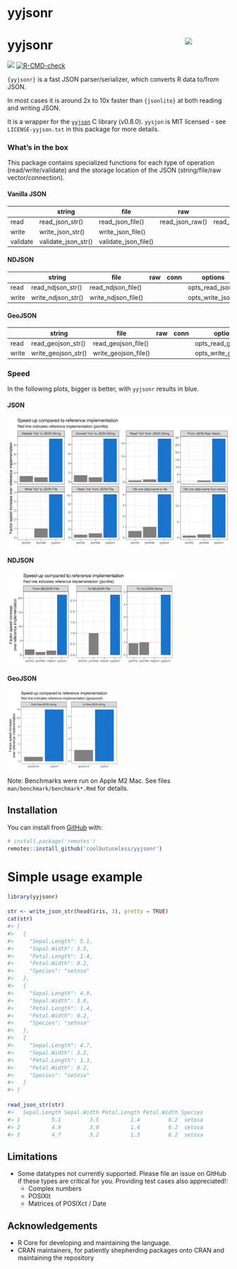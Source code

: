 yyjsonr
================

<!-- README.md is generated from README.Rmd. Please edit that file -->

# yyjsonr <img src="man/figures/logo.png" align="right" width = "20%"/>

<!-- badges: start -->

![](https://img.shields.io/badge/cool-useless-green.svg)
[![R-CMD-check](https://github.com/coolbutuseless/yyjsonr/actions/workflows/R-CMD-check.yaml/badge.svg)](https://github.com/coolbutuseless/yyjsonr/actions/workflows/R-CMD-check.yaml)
<!-- badges: end -->

`{yyjsonr}` is a fast JSON parser/serializer, which converts R data
to/from JSON.

In most cases it is around 2x to 10x faster than `{jsonlite}` at both
reading and writing JSON.

It is a wrapper for the [`yyjson`](https://github.com/ibireme/yyjson) C
library (v0.8.0). `yysjon` is MIT licensed - see `LICENSE-yyjson.txt` in
this package for more details.

### What’s in the box

This package contains specialized functions for each type of operation
(read/write/validate) and the storage location of the JSON
(string/file/raw vector/connection).

#### Vanilla JSON

|          | string              | file                 | raw             | conn             | options           |
|----------|---------------------|----------------------|-----------------|------------------|-------------------|
| read     | read_json_str()     | read_json_file()     | read_json_raw() | read_json_conn() | opts_read_json()  |
| write    | write_json_str()    | write_json_file()    |                 |                  | opts_write_json() |
| validate | validate_json_str() | validate_json_file() |                 |                  |                   |

#### NDJSON

|       | string             | file                | raw | conn | options           |
|-------|--------------------|---------------------|-----|------|-------------------|
| read  | read_ndjson_str()  | read_ndjson_file()  |     |      | opts_read_json()  |
| write | write_ndjson_str() | write_ndjson_file() |     |      | opts_write_json() |

#### GeoJSON

|       | string              | file                 | raw | conn | options              |
|-------|---------------------|----------------------|-----|------|----------------------|
| read  | read_geojson_str()  | read_geojson_file()  |     |      | opts_read_geojson()  |
| write | write_geojson_str() | write_geojson_file() |     |      | opts_write_geojson() |

### Speed

In the following plots, bigger is better, with `yyjsonr` results in
blue.

#### JSON

<img src="man/figures/benchmark-summary.png">

#### NDJSON

<img src="man/figures/benchmark-ndjson.png" width="75%">

#### GeoJSON

<img src="man/figures/benchmark-geojson.png" width="50%">

Note: Benchmarks were run on Apple M2 Mac. See files
`man/benchmark/benchmark*.Rmd` for details.

## Installation

You can install from [GitHub](https://github.com/coolbutuseless/yyjsonr)
with:

``` r
# install.package('remotes')
remotes::install_github('coolbutuseless/yyjsonr')
```

# Simple usage example

``` r
library(yyjsonr)

str <- write_json_str(head(iris, 3), pretty = TRUE)
cat(str)
#> [
#>   {
#>     "Sepal.Length": 5.1,
#>     "Sepal.Width": 3.5,
#>     "Petal.Length": 1.4,
#>     "Petal.Width": 0.2,
#>     "Species": "setosa"
#>   },
#>   {
#>     "Sepal.Length": 4.9,
#>     "Sepal.Width": 3.0,
#>     "Petal.Length": 1.4,
#>     "Petal.Width": 0.2,
#>     "Species": "setosa"
#>   },
#>   {
#>     "Sepal.Length": 4.7,
#>     "Sepal.Width": 3.2,
#>     "Petal.Length": 1.3,
#>     "Petal.Width": 0.2,
#>     "Species": "setosa"
#>   }
#> ]

read_json_str(str)
#>   Sepal.Length Sepal.Width Petal.Length Petal.Width Species
#> 1          5.1         3.5          1.4         0.2  setosa
#> 2          4.9         3.0          1.4         0.2  setosa
#> 3          4.7         3.2          1.3         0.2  setosa
```

## Limitations

- Some datatypes not currently supported. Please file an issue on GitHub
  if these types are critical for you. Providing test cases also
  appreciated!:
  - Complex numbers
  - POSIXlt
  - Matrices of POSIXct / Date

## Acknowledgements

- R Core for developing and maintaining the language.
- CRAN maintainers, for patiently shepherding packages onto CRAN and
  maintaining the repository
